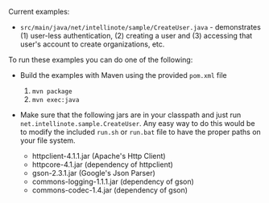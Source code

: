 Current examples:

 * `src/main/java/net/intellinote/sample/CreateUser.java` - demonstrates (1) user-less authentication, (2) creating a user and (3) accessing that user's account to create organizations, etc.

To run these examples you can do one of the following:

* Build the examples with Maven using the provided `pom.xml` file
	1. `mvn package`
	2. `mvn exec:java`

* Make sure that the following jars are in your classpath and just run `net.intellinote.sample.CreateUser`.  Any easy way to do this would be to modify the included `run.sh` or `run.bat` file to have the proper paths on your file system.
	* 	httpclient-4.1.1.jar (Apache's Http Client)
 	* 	httpcore-4.1.jar (dependency of httpclient)
 	* 	gson-2.3.1.jar (Google's Json Parser)
 	* 	commons-logging-1.1.1.jar (dependency of gson)
 	* 	commons-codec-1.4.jar (dependency of gson)
